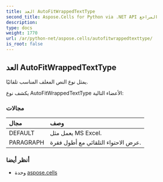 ```yaml
---
title: العد AutoFitWrappedTextType
second_title: Aspose.Cells for Python via .NET API المراجع
description:
type: docs
weight: 1770
url: /ar/python-net/aspose.cells/autofitwrappedtexttype/
is_root: false
---
```

##  العد AutoFitWrappedTextType
يمثل نوع النص المغلف المناسب تلقائيًا.



يكشف نوع AutoFitWrappedTextType الأعضاء التالية:

###  مجالات
| مجال| وصف|
| :- | :- |
| DEFAULT | يعمل مثل MS Excel.|
| PARAGRAPH | عرض الاحتواء التلقائي مع أطول فقرة.|



###  أنظر أيضا
* وحدة [aspose.cells](..)
